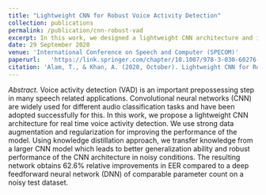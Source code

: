 ```yaml
---
title: "Lightweight CNN for Robust Voice Activity Detection"
collection: publications
permalink: /publication/cnn-robust-vad
excerpt: In this work, we designed a lightweight CNN architecture and improved its performance under noisy conditions using strong regularization (SpecAugment and DropBlock) and knowledge distillation techniques.
date: 29 September 2020
venue: 'International Conference on Speech and Computer (SPECOM)'  
paperurl:   'https://link.springer.com/chapter/10.1007/978-3-030-60276-5_1'
citation: 'Alam, T., & Khan, A. (2020, October). Lightweight CNN for Robust Voice Activity Detection. In International Conference on Speech and Computer (pp. 1-12). Springer, Cham.' 
---
```


*Abstract.* Voice activity detection (VAD) is an important prepossessing step in many speech related applications. Convolutional neural networks (CNN) are widely used for different audio classification tasks and have been adopted successfully for this. In this work, we propose a lightweight CNN architecture for real time voice activity detection. We use strong data augmentation and regularization for improving the performance of the model. Using knowledge distillation approach, we transfer knowledge from a larger CNN model which leads to better generalization ability and robust performance of the CNN architecture in noisy conditions. The resulting network obtains 62.6% relative improvements in EER compared to a deep feedforward neural network (DNN) of comparable parameter count on a noisy test dataset.


<!--
This paper is about the number 1. The number 2 is left for future work.



[Download paper here](http://academicpages.github.io/files/paper1.pdf)

Recommended citation: Your Name, You. (2009). "Paper Title Number 1." <i>Journal 1</i>. 1(1).
-->
